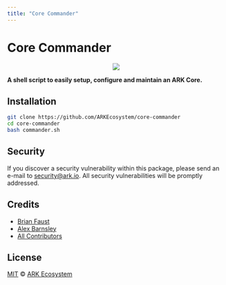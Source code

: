 ```yaml
---
title: "Core Commander"
---
```


# Core Commander

<p align="center">
    <img src="https://raw.githubusercontent.com/ARKEcosystem/core-commander/master/banner.png" />
</p>

**A shell script to easily setup, configure and maintain an ARK Core.**

## Installation

```bash
git clone https://github.com/ARKEcosystem/core-commander
cd core-commander
bash commander.sh
```

## Security

If you discover a security vulnerability within this package, please send an e-mail to <security@ark.io>. All security vulnerabilities will be promptly addressed.

## Credits

- [Brian Faust](https://github.com/faustbrian)
- [Alex Barnsley](https://github.com/alexbarnsley)
- [All Contributors](https://github.com/ARKEcosystem/core-commander/contributors)

## License

[MIT](https://github.com/ARKEcosystem/core-commander/blob/master/LICENSE) © [ARK Ecosystem](https://ark.io)
